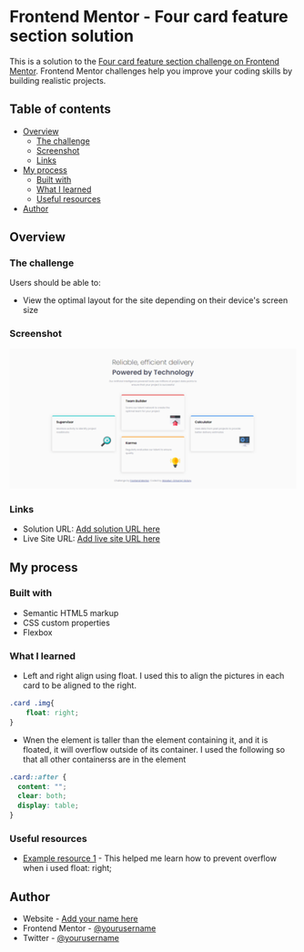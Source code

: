 # Frontend Mentor - Four card feature section solution

This is a solution to the [Four card feature section challenge on Frontend Mentor](https://www.frontendmentor.io/challenges/four-card-feature-section-weK1eFYK). Frontend Mentor challenges help you improve your coding skills by building realistic projects. 

## Table of contents

- [Overview](#overview)
  - [The challenge](#the-challenge)
  - [Screenshot](#screenshot)
  - [Links](#links)
- [My process](#my-process)
  - [Built with](#built-with)
  - [What I learned](#what-i-learned)
  - [Useful resources](#useful-resources)
- [Author](#author)


## Overview

### The challenge

Users should be able to:

- View the optimal layout for the site depending on their device's screen size

### Screenshot

![](./Four-card-feature-section-screenshot.png)


### Links

- Solution URL: [Add solution URL here](https://github.com/preciousvictory/Four-card-feature-section-master--Frontend-mentor/)
- Live Site URL: [Add live site URL here](https://preciousvictory.github.io/Four-card-feature-section-master--Frontend-mentor/)

## My process

### Built with

- Semantic HTML5 markup
- CSS custom properties
- Flexbox

### What I learned

- Left and right align using float. I used this to align the pictures in each card to be aligned to the right.
```css
.card .img{
    float: right;
}
```

- Wnen the element is taller than the element containing it, and it is floated, it will overflow outside of its container. I used the following so that all other containerss are in the element 
```css
.card::after {
  content: "";
  clear: both;
  display: table;
}
```

### Useful resources

- [Example resource 1](https://www.w3schools.com/css/css_align.asp) - This helped me learn how to prevent overflow when i used float: right;

## Author

- Website - [Add your name here](https://www.your-site.com)
- Frontend Mentor - [@yourusername](https://www.frontendmentor.io/profile/preciousvictory)
- Twitter - [@yourusername](https://www.twitter.com/preciousvicky_)
